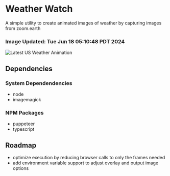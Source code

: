 # Weather Watch

A simple utility to create animated images of weather by capturing images from zoom.earth

### Image Updated: Tue Jun 18 05:10:48 PDT 2024

![Latest US Weather Animation](animations/2024-06-18.webp)

## Dependencies
### System Dependendencies
* node
* imagemagick
### NPM Packages
* puppeteer
* typescript

## Roadmap
* optimize execution by reducing browser calls to only the frames needed
* add environment variable support to adjust overlay and output image options
